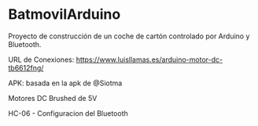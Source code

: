 # BatmovilArduino
Proyecto de construcción de un coche de cartón controlado por Arduino y Bluetooth.

URL de Conexiones: https://www.luisllamas.es/arduino-motor-dc-tb6612fng/

APK: basada en la apk de @Siotma

Motores DC Brushed de 5V

HC-06 - Configuracion del Bluetooth
